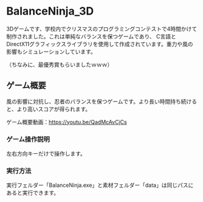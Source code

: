 # BalanceNinja_3D

3Dゲームです、学校内でクリスマスのプログラミングコンテストで4時間かけて制作されました。これは単純なバランスを保つゲームであり、
C言語とDirectX11グラフィックスライブラリを使用して作成されています。重力や風の影響もシミュレーションしています。



（ちなみに、最優秀賞もらいましたｗｗｗ）

## ゲーム概要
風の影響に対抗し、忍者のバランスを保つゲームです。より長い時間持ち続けると、より高いスコアが得られます。

ゲーム概要動画：https://youtu.be/QadMcAvCjCs

### ゲーム操作説明
左右方向キーだけで操作します。


### 実行方法
実行フェルダー「BalanceNinja.exe」と素材フェルダー「data」は同じパスにあると実行できます。
